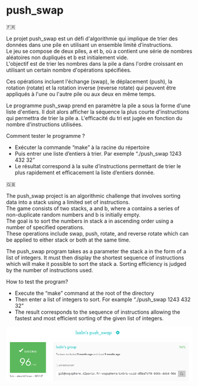 # push_swap

🇫🇷

Le projet push_swap est un défi d'algorithmie qui implique de trier des données dans une pile en utilisant un ensemble limité d’instructions.  
Le jeu se compose de deux piles, a et b, où a contient une série de nombres aléatoires non dupliqués et b est initialement vide.  
L'objectif est de trier les nombres dans la pile a dans l'ordre croissant en utilisant un certain nombre d'opérations spécifiées. 

Ces opérations incluent l'échange (swap), le déplacement (push), la rotation (rotate) et la rotation inverse (reverse rotate) qui peuvent être appliqués à l'une ou l'autre pile ou aux deux en même temps.

Le programme push_swap prend en paramètre la pile a sous la forme d'une liste d'entiers. Il doit alors afficher la séquence la plus courte d'instructions qui permettra de trier la pile a. L'efficacité du tri est jugée en fonction du nombre d'instructions utilisées.

Comment tester le programme ?
* Exécuter la commande “make” à la racine du répertoire
* Puis entrer une liste d’entiers à trier. Par exemple “./push_swap 1243 432 32”
* Le résultat correspond à la suite d’instructions permettant de trier le plus rapidement et efficacement la liste d’entiers donnée.

🇬🇧

The push_swap project is an algorithmic challenge that involves sorting data into a stack using a limited set of instructions.  
The game consists of two stacks, a and b, where a contains a series of non-duplicate random numbers and b is initially empty.  
The goal is to sort the numbers in stack a in ascending order using a number of specified operations.  
These operations include swap, push, rotate, and reverse rotate which can be applied to either stack or both at the same time.

The push_swap program takes as a parameter the stack a in the form of a list of integers. It must then display the shortest sequence of instructions which will make it possible to sort the stack a. Sorting efficiency is judged by the number of instructions used.

How to test the program?
* Execute the “make” command at the root of the directory
* Then enter a list of integers to sort. For example “./push_swap 1243 432 32”
* The result corresponds to the sequence of instructions allowing the fastest and most efficient sorting of the given list of integers.


![Rating](rating.png)
